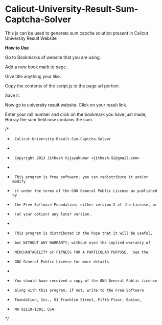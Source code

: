 Calicut-University-Result-Sum-Captcha-Solver
============================================

This js can be used to generate sum capcha solution present in Calicut University Result Website 

<b>How to Use</b>

Go to Bookmarks of website that you are using.

Add a new book mark to page .

Give title anything your like.

Copy the contents of the script.js to the page url portion.

Save it.



Now go to university result website. Click on your result link.

Enter your roll number and click on the bookmark you have just made,
Hurray the sum field now contains the sum.


/*
 *      Calicut-University-Result-Sum-Captcha-Solver
 *      
 *      Copyright 2013 Jithesh Vijayakumar <jithesh.92@gmail.com>
 *      
 *      This program is free software; you can redistribute it and/or modify
 *      it under the terms of the GNU General Public License as published by
 *      the Free Software Foundation; either version 2 of the License, or
 *      (at your option) any later version.
 *      
 *      This program is distributed in the hope that it will be useful,
 *      but WITHOUT ANY WARRANTY; without even the implied warranty of
 *      MERCHANTABILITY or FITNESS FOR A PARTICULAR PURPOSE.  See the
 *      GNU General Public License for more details.
 *      
 *      You should have received a copy of the GNU General Public License
 *      along with this program; if not, write to the Free Software
 *      Foundation, Inc., 51 Franklin Street, Fifth Floor, Boston,
 *      MA 02110-1301, USA.
 */
